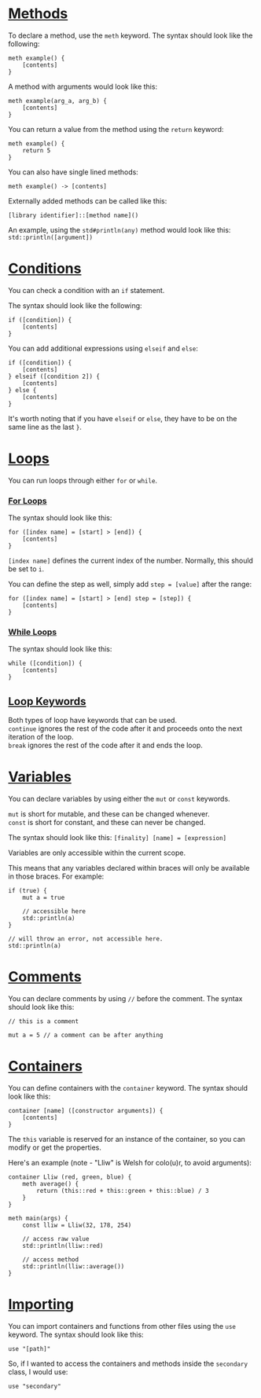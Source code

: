 # <u> Methods </u>

To declare a method, use the `meth` keyword.
The syntax should look like the following:
```
meth example() {
    [contents]
}
```

A method with arguments would look like this:
```
meth example(arg_a, arg_b) {
    [contents]
}
```

You can return a value from the method using the `return` keyword:
```
meth example() {
    return 5
}
```

You can also have single lined methods:
```
meth example() -> [contents]
```

Externally added methods can be called like this:
```
[library identifier]::[method name]()
```

An example, using the `std#println(any)` method would look like this:
`std::println([argument])`

# <u> Conditions </u>
You can check a condition with an `if` statement.

The syntax should look like the following:
```
if ([condition]) {
    [contents]
}
```

You can add additional expressions using `elseif` and `else`:
```
if ([condition]) {
    [contents]
} elseif ([condition 2]) {
    [contents]
} else {
    [contents]
}
```

It's worth noting that if you have `elseif` or `else`, they have to be on the same line as
the last `}`.

# <u> Loops </u>
You can run loops through either `for` or `while`.

### <u> For Loops </u>
The syntax should look like this:
```
for ([index name] = [start] > [end]) {
    [contents]
}
```

`[index name]` defines the current index of the number. Normally, this should be set to `i`.

You can define the step as well, simply add `step = [value]` after the range:
```
for ([index name] = [start] > [end] step = [step]) {
    [contents]
}
```

### <u> While Loops </u>
The syntax should look like this:
```
while ([condition]) {
    [contents]
}
```

## <u> Loop Keywords </u>
Both types of loop have keywords that can be used.<br>
`continue` ignores the rest of the code after it and proceeds onto the next iteration of the loop.<br>
`break` ignores the rest of the code after it and ends the loop.

# <u> Variables </u>
You can declare variables by using either the `mut` or `const` keywords.

`mut` is short for mutable, and these can be changed whenever. <br>
`const` is short for constant, and these can never be changed.

The syntax should look like this:
`[finality] [name] = [expression]`

Variables are only accessible within the current scope.

This means that any variables declared within braces will only
be available in those braces. For example:

```
if (true) {
    mut a = true
    
    // accessible here
    std::println(a)
}

// will throw an error, not accessible here.
std::println(a)
```

# <u> Comments </u>
You can declare comments by using `//` before the comment.
The syntax should look like this:

```
// this is a comment

mut a = 5 // a comment can be after anything
```

# <u> Containers </u>
You can define containers with the `container` keyword.
The syntax should look like this:

```
container [name] ([constructor arguments]) {
    [contents]
}
```

The `this` variable is reserved for an instance of the container, so you can modify or get the properties.

Here's an example (note - "Lliw" is Welsh for colo(u)r, to avoid arguments):

```
container Lliw (red, green, blue) {
    meth average() {
        return (this::red + this::green + this::blue) / 3
    }
}

meth main(args) {
    const lliw = Lliw(32, 178, 254)
    
    // access raw value
    std::println(lliw::red)
    
    // access method
    std::println(lliw::average())
}
```

# <u> Importing </u>
You can import containers and functions from other files using the `use` keyword.
The syntax should look like this:

```
use "[path]"
```

So, if I wanted to access the containers and methods inside the `secondary` class, I would use:

```
use "secondary"
```